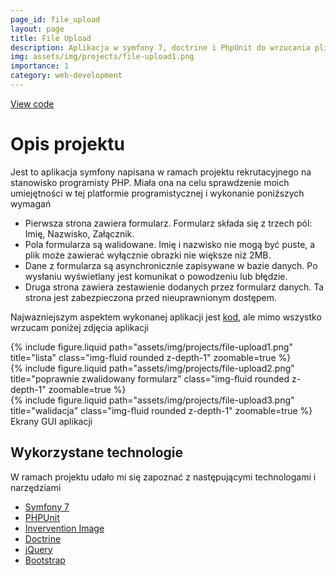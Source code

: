 ```yaml
---
page_id: file_upload
layout: page
title: File Upload
description: Aplikacja w symfony 7, doctrine i PhpUnit do wrzucania plików na serwer z walidowanym formularzem
img: assets/img/projects/file-upload1.png
importance: 1
category: web-development
---
```


<div class="links">
  <a href="https://github.com/Ziumper/file-upload" class="btn btn-amber btn-sm z-depth-0" role="button">View code <i class="fa-brands fa-github"></i></a>
</div>

# Opis projektu

Jest to aplikacja symfony napisana w ramach projektu rekrutacyjnego na stanowisko programisty PHP. Miała ona na celu sprawdzenie moich umiejętności w tej platformie programistycznej i wykonanie poniższych wymagań

- Pierwsza strona zawiera formularz. Formularz składa się z trzech pól: Imię, Nazwisko, Załącznik.
- Pola formularza są walidowane. Imię i nazwisko nie mogą być puste, a plik może zawierać wyłącznie obrazki nie większe niż 2MB.
- Dane z formularza są asynchronicznie zapisywane w bazie danych. Po wysłaniu wyświetlany jest komunikat o powodzeniu lub błędzie.
- Druga strona zawiera zestawienie dodanych przez formularz danych. Ta strona jest zabezpieczona przed nieuprawnionym dostępem.

Najwazniejszym aspektem wykonanej aplikacji jest [kod](https://github.com/Ziumper/file-upload), ale mimo wszystko wrzucam poniżej zdjęcia aplikacji

<div class="row">
    <div class="col-sm mt-3 mt-md-0">
        {% include figure.liquid  path="assets/img/projects/file-upload1.png" title="lista" class="img-fluid rounded z-depth-1" zoomable=true %}
    </div>
    <div class="col-sm mt-3 mt-md-0">
        {% include figure.liquid path="assets/img/projects/file-upload2.png" title="poprawnie zwalidowany formularz" class="img-fluid rounded z-depth-1" zoomable=true %}
    </div>
    <div class="col-sm mt-3 mt-md-0">
        {% include figure.liquid path="assets/img/projects/file-upload3.png" title="walidacja" class="img-fluid rounded z-depth-1" zoomable=true %}
    </div>
</div>
<div class="caption">
    Ekrany GUI aplikacji
</div>

## Wykorzystane technologie

W ramach projektu udało mi się zapoznać z następującymi technologami i narzędziami

- [Symfony 7](https://symfony.com/7)
- [PHPUnit](https://phpunit.de/index.html)
- [Invervention Image](https://github.com/Intervention/image)
- [Doctrine](https://www.doctrine-project.org/)
- [jQuery](https://jquery.com/)
- [Bootstrap](https://getbootstrap.com/)

